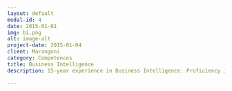 ```yaml
---
layout: default
modal-id: 4
date: 2015-01-01
img: bi.png
alt: image-alt
project-date: 2015-01-04
client: Marangoni
category: Competences
title: Business Intelligence
description: 15-year experience in Business Intelligence. Proficiency in SAP Business Objects and IBM Cognos. Knowledge of other reporting tools like Microstrategy and Microsoft SSRS

---
```

